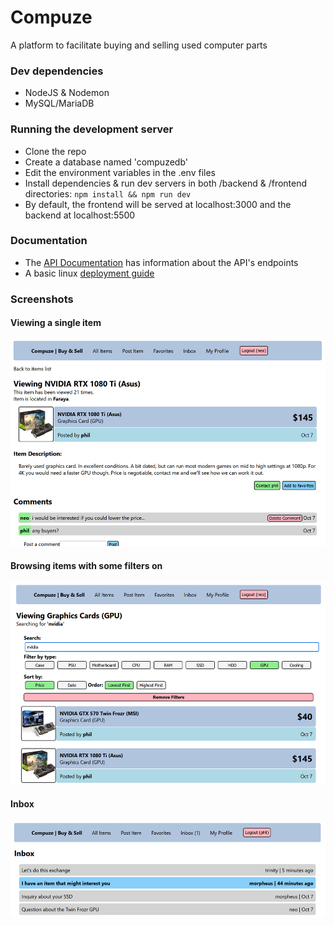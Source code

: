# Compuze

A platform to facilitate buying and selling used computer parts

### Dev dependencies

- NodeJS & Nodemon
- MySQL/MariaDB

### Running the development server

- Clone the repo
- Create a database named 'compuzedb'
- Edit the environment variables in the .env files
- Install dependencies & run dev servers in both /backend & /frontend directories: `npm install && npm run dev`
- By default, the frontend will be served at localhost:3000 and the backend at localhost:5500

### Documentation

- The <a href="https://github.com/kiwphi/compuze/blob/master/docs/API.md">API Documentation</a> has information about the API's endpoints
- A basic linux <a href="https://github.com/kiwphi/compuze/blob/master/docs/DEPLOYMENT.md">deployment guide</a>

### Screenshots

#### Viewing a single item

<img src="docs/screenshot1.png" alt="screenshot1">

#### Browsing items with some filters on

<img src="docs/screenshot2.png" alt="screenshot2">

#### Inbox

<img src="docs/screenshot3.png" alt="screenshot3">
